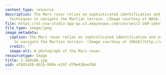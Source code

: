 ```yaml
---
content_type: resource
description: The Mars rover relies on sophisticated identification and estimation
  techniques to navigate the Martian terrain. (Image courtesy of NASA.)
file: https://ol-ocw-studio-app-qa.s3.amazonaws.com/courses/2-160-identification-estimation-and-learning-spring-2006/a7b91a58db1b840ee197d79e436ee3b8_2-160s06.jpg
file_type: image/jpeg
image_metadata:
  caption: The Mars rover relies on sophisticated identification and estimation techniques
    to navigate the Martian terrain. (Image courtesy of [NASA](http://www.nasa.gov/).)
  credit: ''
  image-alt: A photograph of the Mars rover.
resourcetype: Image
title: 2-160s06.jpg
uid: a7b91a58-db1b-840e-e197-d79e436ee3b8
---
```

